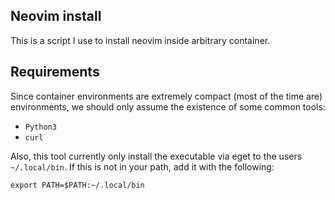 ## Neovim install

This is a script I use to install neovim inside arbitrary container.

## Requirements

Since container environments are extremely compact (most of the time are) environments, we should only assume the existence of some common tools:

- `Python3`
- `curl`

Also, this tool currently only install the executable via eget to the users `~/.local/bin`. If this is not in your path, add it with the following:

```
export PATH=$PATH:~/.local/bin
```


